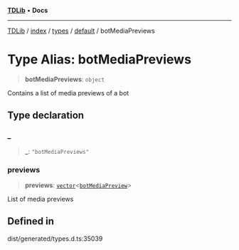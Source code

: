 [**TDLib**](../../../../../../README.md) • **Docs**

***

[TDLib](../../../../../../modules.md) / [index](../../../../../README.md) / [types](../../../README.md) / [default](../README.md) / botMediaPreviews

# Type Alias: botMediaPreviews

> **botMediaPreviews**: `object`

Contains a list of media previews of a bot

## Type declaration

### \_

> **\_**: `"botMediaPreviews"`

### previews

> **previews**: [`vector`](vector.md)\<[`botMediaPreview`](botMediaPreview.md)\>

List of media previews

## Defined in

dist/generated/types.d.ts:35039
